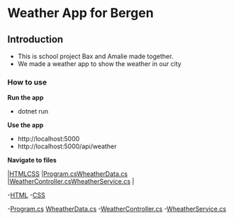 # Weather App for Bergen

## Introduction

- This is school project Bax and Amalie made together.
- We made a weather app to show the weather in our city

### How to use

**Run the app**

- dotnet run

**Use the app**

- http://localhost:5000
- http://localhost:5000/api/weather

**Navigate to files**

|[HTML](/wwwroot/index.html)[CSS](/wwwroot/styles.css)
|[Program.cs](/Program.cs)[WheatherData.cs](/classes/WeatherData.cs)
|[WeatherController.cs](/Controller/WeatherController.cs)[WheatherService.cs](/Services/WeatherService.cs)
|

-[HTML](/wwwroot/index.html) -[CSS](/wwwroot/styles.css)

-[Program.cs](/Program.cs) [WheatherData.cs](/classes/WeatherData.cs) -[WeatherController.cs](/Controller/WeatherController.cs) -[WheatherService.cs](/Services/WeatherService.cs)
